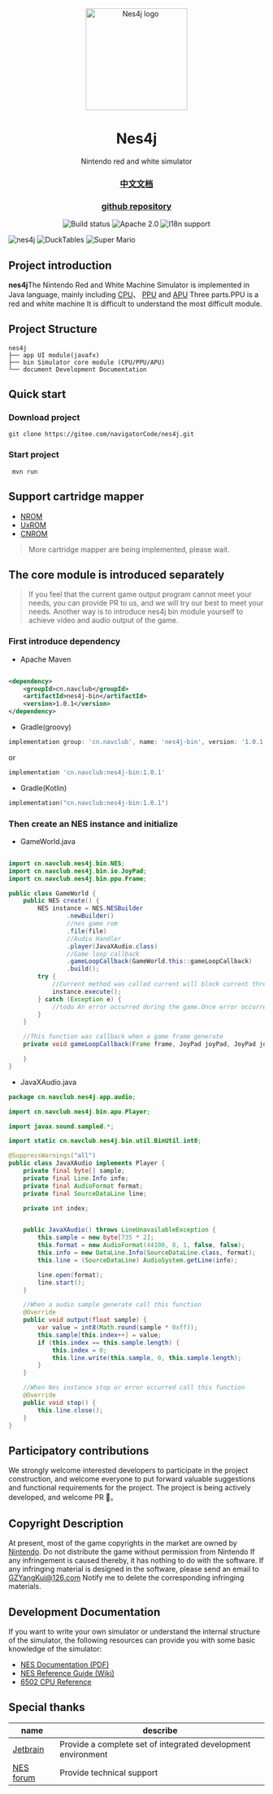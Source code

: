 <div align="center">
  <img src="build/icon/nes4j.png" alt="Nes4j logo" width="200" height="auto" />
  <h1>Nes4j</h1>
  <p>Nintendo red and white simulator</p>
</div>

<div align="center">
  <h3>
  <a href="https://gitee.com/navigatorCode/nes4j/blob/master/README.md">中文文档</a>
  </h3>
  <h3>
  <a href="https://github.com/GZYangKui/nes4j">github repository</a>
  </h3>
  <img src="https://github.com/GZYangKui/nes4j/actions/workflows/maven.yml/badge.svg" alt="Build status"/>
  <img src="https://img.shields.io/badge/license-Apache%202.0-blue" alt="Apache 2.0"/>
  <img src="https://img.shields.io/badge/I18n-Support-orange.svg" alt="I18n support"/>
<br/>
</div>



![nes4j](SNAPSHOTS/Main.png)
![DuckTables](SNAPSHOTS/DuckTables.png)
![Super Mario](SNAPSHOTS/Super%20Mario.png)
## Project introduction

**nes4j**The Nintendo Red and White Machine Simulator is implemented in Java language, mainly
including [CPU](https://www.nesdev.org/wiki/CPU)、
[PPU](https://www.nesdev.org/wiki/PPU_programmer_reference) and [APU](https://www.nesdev.org/wiki/APU) Three parts.PPU
is a red and white machine
It is difficult to understand the most difficult module.

## Project Structure

```
nes4j
├── app UI module(javafx)
├── bin Simulator core module (CPU/PPU/APU)
└── document Development Documentation
```

## Quick start

### Download project

``` shell
git clone https://gitee.com/navigatorCode/nes4j.git
```

### Start project

```shell
 mvn run
```

## Support cartridge mapper

+ [NROM](https://www.nesdev.org/wiki/NROM)
+ [UxROM](https://www.nesdev.org/wiki/UxROM)
+ [CNROM](https://www.nesdev.org/wiki/INES_Mapper_003)

> More cartridge mapper are being implemented, please wait.

## The core module is introduced separately

> If you feel that the current game output program cannot meet your needs, you can provide PR to us, and we will try
> our best to meet your needs. Another way is to introduce nes4j bin module yourself to achieve video and audio output
> of
> the game.

### First introduce dependency

+ Apache Maven

```xml

<dependency>
    <groupId>cn.navclub</groupId>
    <artifactId>nes4j-bin</artifactId>
    <version>1.0.1</version>
</dependency>
```

+ Gradle(groovy)

```groovy
implementation group: 'cn.navclub', name: 'nes4j-bin', version: '1.0.1'
```

or

```groovy
implementation 'cn.navclub:nes4j-bin:1.0.1'
```

+ Gradle(Kotlin)

```kotlin
implementation("cn.navclub:nes4j-bin:1.0.1")
```

### Then create an NES instance and initialize

+ GameWorld.java

```java

import cn.navclub.nes4j.bin.NES;
import cn.navclub.nes4j.bin.io.JoyPad;
import cn.navclub.nes4j.bin.ppu.Frame;

public class GameWorld {
    public NES create() {
        NES instance = NES.NESBuilder
                .newBuilder()
                //nes game rom
                .file(file)
                //Audio Handler 
                .player(JavaXAudio.class)
                //Game loop callback
                .gameLoopCallback(GameWorld.this::gameLoopCallback)
                .build();
        try {
            //Current method was called current will block current thread until game stop or exception occurred
            instance.execute();
        } catch (Exception e) {
            //todo An error occurred during the game.Once error occurred game immediate stop 
        }
    }

    //This function was callback when a game frame generate
    private void gameLoopCallback(Frame frame, JoyPad joyPad, JoyPad joyPad1) {

    }
}

```

+ JavaXAudio.java

```java
package cn.navclub.nes4j.app.audio;

import cn.navclub.nes4j.bin.apu.Player;

import javax.sound.sampled.*;

import static cn.navclub.nes4j.bin.util.BinUtil.int8;

@SuppressWarnings("all")
public class JavaXAudio implements Player {
    private final byte[] sample;
    private final Line.Info info;
    private final AudioFormat format;
    private final SourceDataLine line;

    private int index;


    public JavaXAudio() throws LineUnavailableException {
        this.sample = new byte[735 * 2];
        this.format = new AudioFormat(44100, 8, 1, false, false);
        this.info = new DataLine.Info(SourceDataLine.class, format);
        this.line = (SourceDataLine) AudioSystem.getLine(info);

        line.open(format);
        line.start();
    }

    //When a audio sample generate call this function
    @Override
    public void output(float sample) {
        var value = int8(Math.round(sample * 0xff));
        this.sample[this.index++] = value;
        if (this.index == this.sample.length) {
            this.index = 0;
            this.line.write(this.sample, 0, this.sample.length);
        }
    }

    //When Nes instance stop or error occurred call this function
    @Override
    public void stop() {
        this.line.close();
    }
}
```

## Participatory contributions

We strongly welcome interested developers to participate in the project construction, and welcome everyone to put
forward valuable suggestions and functional requirements for the project. The project is being actively developed, and
welcome PR 👏。

## Copyright Description

At present, most of the game copyrights in the market are owned by [Nintendo]((https://www.nintendo.com/)).
Do not distribute the game without permission from Nintendo If any infringement is caused thereby, it has nothing
to do with the software. If any infringing material is designed in the software, please send an email to
GZYangKui@126.com Notify me to delete the corresponding infringing materials.

## Development Documentation

If you want to write your own simulator or understand the internal structure of the simulator, the following resources
can provide you with some basic knowledge of the simulator:

* [NES Documentation (PDF)](http://nesdev.com/NESDoc.pdf)
* [NES Reference Guide (Wiki)](http://wiki.nesdev.com/w/index.php/NES_reference_guide)
* [6502 CPU Reference](http://www.obelisk.me.uk/6502/reference.html)

## Special thanks

| name                                    | describe                                                     |
|-----------------------------------------|--------------------------------------------------------------|
| [Jetbrain](https://www.jetbrains.com/)  | Provide a complete set of integrated development environment |
| [NES forum](https://forums.nesdev.org/) | Provide technical support                                    |
